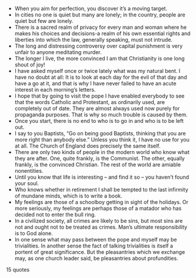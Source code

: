  - When you aim for perfection, you discover it’s a moving target.
 - In cities no one is quiet but many are lonely; in the country, people are quiet but few are lonely.
 - There is a sacred realm of privacy for every man and woman where he makes his choices and decisions-a realm of his own essential rights and liberties into which the law, generally speaking, must not intrude.
 - The long and distressing controversy over capital punishment is very unfair to anyone meditating murder.
 - The longer I live, the more convinced I am that Christianity is one long shout of joy!
 - I have asked myself once or twice lately what was my natural bent. I have no doubt at all: It is to look at each day for the evil of that day and have a go at it, and that is why I have never failed to have an acute interest in each morning’s letters.
 - I hope that by going to visit the pope I have enabled everybody to see that the words Catholic and Protestant, as ordinarily used, are completely out of date. They are almost always used now purely for propaganda purposes. That is why so much trouble is caused by them.
 - Once you start, there is no end to who is to go in and who is to be left out.
 - I say to you Baptists, “Go on being good Baptists, thinking that you are more right than anybody else.” Unless you think it, I have no use for you at all. The Church of England does precisely the same itself.
 - There are only two kinds of people in the modern world who know what they are after. One, quite frankly, is the Communist. The other, equally frankly, is the convinced Christian. The rest of the world are amiable nonentities.
 - Until you know that life is interesting – and find it so – you haven’t found your soul.
 - Who knows whether in retirement I shall be tempted to the last infirmity of mundane minds, which is to write a book.
 - My feelings are those of a schoolboy getting in sight of the holidays. Or more seriously, my feelings are perhaps those of a matador who has decided not to enter the bull ring.
 - In a civilized society, all crimes are likely to be sins, but most sins are not and ought not to be treated as crimes. Man’s ultimate responsibility is to God alone.
 - In one sense what may pass between the pope and myself may be trivialities. In another sense the fact of talking trivialities is itself a portent of great significance. But the pleasantries which we exchange may, as one church leader said, be pleasantries about profundities.

15 quotes